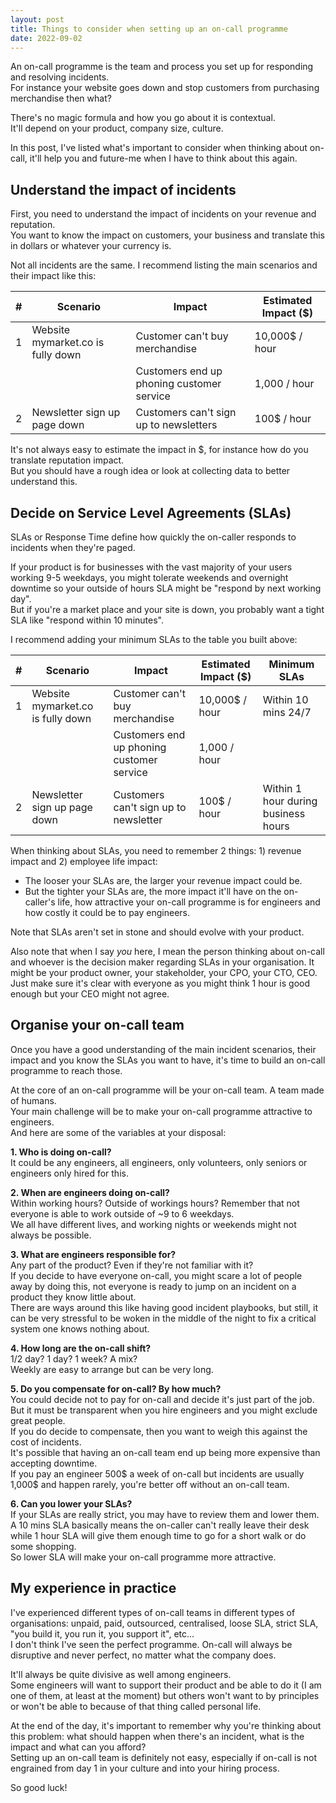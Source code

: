 ```yaml
---
layout: post
title: Things to consider when setting up an on-call programme
date: 2022-09-02
---
```


An on-call programme is the team and process you set up for responding and resolving incidents.  
For instance your website goes down and stop customers from purchasing merchandise then what?

There's no magic formula and how you go about it is contextual.  
It'll depend on your product, company size, culture.

In this post, I've listed what's important to consider when thinking about on-call, it'll help you and future-me when I have to think about this again.


## Understand the impact of incidents

First, you need to understand the impact of incidents on your revenue and reputation.  
You want to know the impact on customers, your business and translate this in dollars or whatever your currency is.

Not all incidents are the same. I recommend listing the main scenarios and their impact like this:

| # | Scenario      | Impact | Estimated Impact ($)
| ----------- | ----------- | ----------- | ----------- |
| 1 | Website mymarket.co is fully down | Customer can't buy merchandise  | 10,000$ / hour
| |    | Customers end up phoning customer service   | 1,000 / hour
| 2 |  Newsletter sign up page down  | Customers can't sign up to newsletters   | 100$ / hour

It's not always easy to estimate the impact in $, for instance how do you translate reputation impact.  
But you should have a rough idea or look at collecting data to better understand this.

## Decide on Service Level Agreements (SLAs)

SLAs or Response Time define how quickly the on-caller responds to incidents when they're paged.

If your product is for businesses with the vast majority of your users working 9-5 weekdays, you might tolerate weekends and overnight downtime so your outside of hours SLA might be "respond by next working day".  
But if you're a market place and your site is down, you probably want a tight SLA like "respond within 10 minutes".

I recommend adding your minimum SLAs to the table you built above:


| # | Scenario      | Impact | Estimated Impact ($) | Minimum SLAs
| ----------- | ----------- | ----------- | ----------- | ----------- |
| 1 | Website mymarket.co is fully down | Customer can't buy merchandise  | 10,000$ / hour | Within 10 mins 24/7
| |    | Customers end up phoning customer service   | 1,000 / hour
| 2 |  Newsletter sign up page down  | Customers can't sign up to newsletter   | 100$ / hour | Within 1 hour during business hours


When thinking about SLAs, you need to remember 2 things: 1) revenue impact and 2) employee life impact:
* The looser your SLAs are, the larger your revenue impact could be.
* But the tighter your SLAs are, the more impact it'll have on the on-caller's life, how attractive your on-call programme is for engineers and how costly it could be to pay engineers.

Note that SLAs aren't set in stone and should evolve with your product.

Also note that when I say *you* here, I mean the person thinking about on-call and whoever is the decision maker regarding SLAs in your organisation. It might be your product owner, your stakeholder, your CPO, your CTO, CEO. Just make sure it's clear with everyone as you might think 1 hour is good enough but your CEO might not agree.

## Organise your on-call team

Once you have a good understanding of the main incident scenarios, their impact and you know the SLAs you want to have, it's time to build an on-call programme to reach those.

At the core of an on-call programme will be your on-call team. A team made of humans.  
Your main challenge will be to make your on-call programme attractive to engineers.  
And here are some of the variables at your disposal:

**1. Who is doing on-call?**  
It could be any engineers, all engineers, only volunteers, only seniors or engineers only hired for this.  

**2. When are engineers doing on-call?**  
Within working hours? Outside of workings hours?
Remember that not everyone is able to work outside of ~9 to 6 weekdays.  
We all have different lives, and working nights or weekends might not always be possible.

**3. What are engineers responsible for?**  
Any part of the product? Even if they're not familiar with it?  
If you decide to have everyone on-call, you might scare a lot of people away by doing this, not everyone is ready to jump on an incident on a product they know little about.  
There are ways around this like having good incident playbooks, but still, it can be very stressful to be woken in the middle of the night to fix a critical system one knows nothing about.

**4. How long are the on-call shift?**  
1/2 day? 1 day? 1 week? A mix?  
Weekly are easy to arrange but can be very long.

**5. Do you compensate for on-call? By how much?**  
You could decide not to pay for on-call and decide it's just part of the job.  
But it must be transparent when you hire engineers and you might exclude great people.  
If you do decide to compensate, then you want to weigh this against the cost of incidents.  
It's possible that having an on-call team end up being more expensive than accepting downtime.  
If you pay an engineer 500$ a week of on-call but incidents are usually 1,000$ and happen rarely, you're better off without an on-call team.

**6. Can you lower your SLAs?**  
If your SLAs are really strict, you may have to review them and lower them.  
A 10 mins SLA basically means the on-caller can't really leave their desk while 1 hour SLA will give them enough time to go for a short walk or do some shopping.  
So lower SLA will make your on-call programme more attractive.

## My experience in practice

I've experienced different types of on-call teams in different types of organisations: unpaid, paid, outsourced, centralised, loose SLA, strict SLA, "you build it, you run it, you support it", etc...  
I don't think I've seen the perfect programme. On-call will always be disruptive and never perfect, no matter what the company does.

It'll always be quite divisive as well among engineers.  
Some engineers will want to support their product and be able to do it (I am one of them, at least at the moment) but others won't want to by principles or won't be able to because of that thing called personal life.  

At the end of the day, it's important to remember why you're thinking about this problem: what should happen when there's an incident, what is the impact and what can you afford?  
Setting up an on-call team is definitely not easy, especially if on-call is not engrained from day 1 in your culture and into your hiring process.

So good luck!


